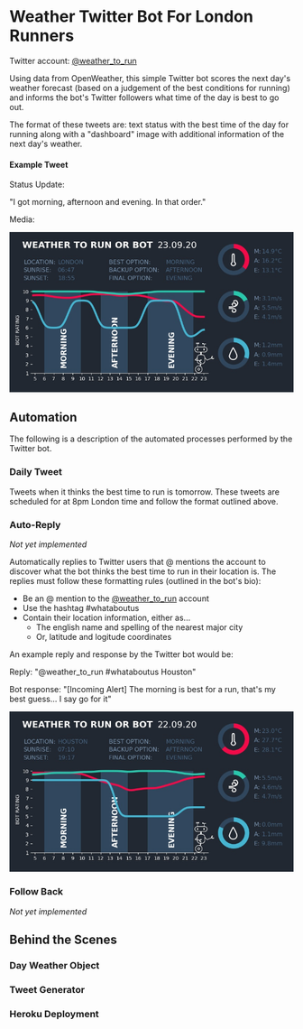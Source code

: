 # Weather Twitter Bot For London Runners

Twitter account: [@weather_to_run](https://twitter.com/weather_to_run)

Using data from OpenWeather, this simple Twitter bot scores the next day's weather forecast (based 
on a judgement of the best conditions for running) and informs the bot's Twitter followers what time 
of the day is best to go out.

The format of these tweets are: text status with the best time of the day for running along with a 
"dashboard" image with additional information of the next day's weather.

#### Example Tweet

Status Update:

"I got morning, afternoon and evening. In that order."

Media:

![Example of a weather dashboard](readme_images/dashboard_23-09-20.jpg)

## Automation
The following is a description of the automated processes performed by the Twitter bot.

### Daily Tweet
Tweets when it thinks the best time to run is tomorrow. These tweets are scheduled for at 8pm London time 
and follow the format outlined above.

### Auto-Reply
_Not yet implemented_

Automatically replies to Twitter users that @ mentions the account to discover what the bot thinks the best
time to run in their location is. The replies must follow these formatting rules (outlined in the bot's bio):
- Be an @ mention to the [@weather_to_run](https://twitter.com/weather_to_run) account
- Use the hashtag #whataboutus
- Contain their location information, either as...
    - The english name and spelling of the nearest major city
    - Or, latitude and logitude coordinates
    
An example reply and response by the Twitter bot would be:

Reply: "@weather_to_run #whataboutus Houston"

Bot response: "\[Incoming Alert\] The morning is best for a run, that's my best guess... I say go for it"

![Example of a weather dashboard](readme_images/houston_dashboard_22-09-20.jpg)

### Follow Back
_Not yet implemented_


## Behind the Scenes

### Day Weather Object

### Tweet Generator

### Heroku Deployment